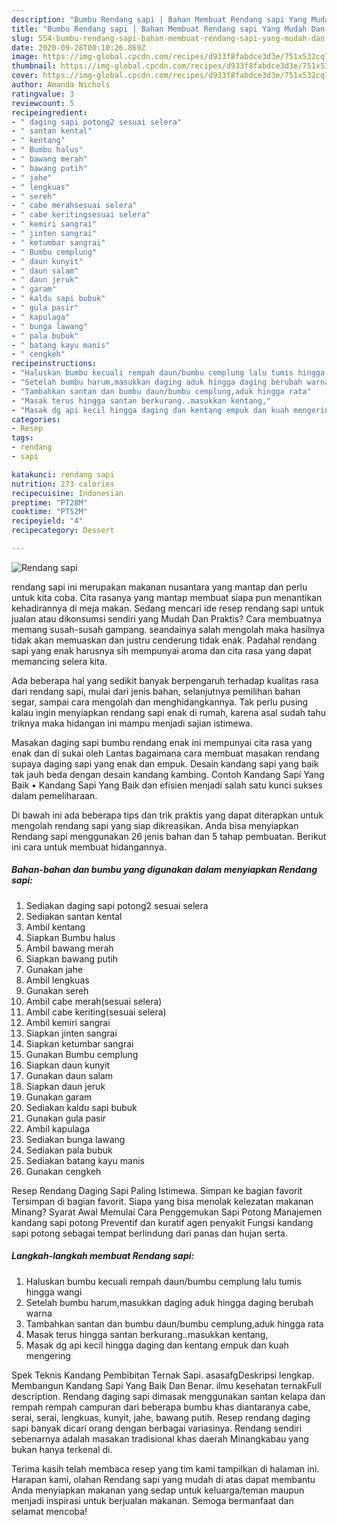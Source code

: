 ```yaml
---
description: "Bumbu Rendang sapi | Bahan Membuat Rendang sapi Yang Mudah Dan Praktis"
title: "Bumbu Rendang sapi | Bahan Membuat Rendang sapi Yang Mudah Dan Praktis"
slug: 554-bumbu-rendang-sapi-bahan-membuat-rendang-sapi-yang-mudah-dan-praktis
date: 2020-09-28T00:10:26.869Z
image: https://img-global.cpcdn.com/recipes/d933f8fabdce3d3e/751x532cq70/rendang-sapi-foto-resep-utama.jpg
thumbnail: https://img-global.cpcdn.com/recipes/d933f8fabdce3d3e/751x532cq70/rendang-sapi-foto-resep-utama.jpg
cover: https://img-global.cpcdn.com/recipes/d933f8fabdce3d3e/751x532cq70/rendang-sapi-foto-resep-utama.jpg
author: Amanda Nichols
ratingvalue: 3
reviewcount: 5
recipeingredient:
- " daging sapi potong2 sesuai selera"
- " santan kental"
- " kentang"
- " Bumbu halus"
- " bawang merah"
- " bawang putih"
- " jahe"
- " lengkuas"
- " sereh"
- " cabe merahsesuai selera"
- " cabe keritingsesuai selera"
- " kemiri sangrai"
- " jinten sangrai"
- " ketumbar sangrai"
- " Bumbu cemplung"
- " daun kunyit"
- " daun salam"
- " daun jeruk"
- " garam"
- " kaldu sapi bubuk"
- " gula pasir"
- " kapulaga"
- " bunga lawang"
- " pala bubuk"
- " batang kayu manis"
- " cengkeh"
recipeinstructions:
- "Haluskan bumbu kecuali rempah daun/bumbu cemplung lalu tumis hingga wangi"
- "Setelah bumbu harum,masukkan daging aduk hingga daging berubah warna"
- "Tambahkan santan dan bumbu daun/bumbu cemplung,aduk hingga rata"
- "Masak terus hingga santan berkurang..masukkan kentang,"
- "Masak dg api kecil hingga daging dan kentang empuk dan kuah mengering"
categories:
- Resep
tags:
- rendang
- sapi

katakunci: rendang sapi 
nutrition: 273 calories
recipecuisine: Indonesian
preptime: "PT28M"
cooktime: "PT52M"
recipeyield: "4"
recipecategory: Dessert

---
```



![Rendang sapi](https://img-global.cpcdn.com/recipes/d933f8fabdce3d3e/751x532cq70/rendang-sapi-foto-resep-utama.jpg)


rendang sapi ini merupakan makanan nusantara yang mantap dan perlu untuk kita coba. Cita rasanya yang mantap membuat siapa pun menantikan kehadirannya di meja makan.
Sedang mencari ide resep rendang sapi untuk jualan atau dikonsumsi sendiri yang Mudah Dan Praktis? Cara membuatnya memang susah-susah gampang. seandainya salah mengolah maka hasilnya tidak akan memuaskan dan justru cenderung tidak enak. Padahal rendang sapi yang enak harusnya sih mempunyai aroma dan cita rasa yang dapat memancing selera kita.

Ada beberapa hal yang sedikit banyak berpengaruh terhadap kualitas rasa dari rendang sapi, mulai dari jenis bahan, selanjutnya pemilihan bahan segar, sampai cara mengolah dan menghidangkannya. Tak perlu pusing kalau ingin menyiapkan rendang sapi enak di rumah, karena asal sudah tahu triknya maka hidangan ini mampu menjadi sajian istimewa.

Masakan daging sapi bumbu rendang enak ini mempunyai cita rasa yang enak dan di sukai oleh Lantas bagaimana cara membuat masakan rendang supaya daging sapi yang enak dan empuk. Desain kandang sapi yang baik tak jauh beda dengan desain kandang kambing. Contoh Kandang Sapi Yang Baik • Kandang Sapi Yang Baik dan efisien menjadi salah satu kunci sukses dalam pemeliharaan.


Di bawah ini ada beberapa tips dan trik praktis yang dapat diterapkan untuk mengolah rendang sapi yang siap dikreasikan. Anda bisa menyiapkan Rendang sapi menggunakan 26 jenis bahan dan 5 tahap pembuatan. Berikut ini cara untuk membuat hidangannya.

<!--inarticleads1-->

##### Bahan-bahan dan bumbu yang digunakan dalam menyiapkan Rendang sapi:

1. Sediakan  daging sapi potong2 sesuai selera
1. Sediakan  santan kental
1. Ambil  kentang
1. Siapkan  Bumbu halus
1. Ambil  bawang merah
1. Siapkan  bawang putih
1. Gunakan  jahe
1. Ambil  lengkuas
1. Gunakan  sereh
1. Ambil  cabe merah(sesuai selera)
1. Ambil  cabe keriting(sesuai selera)
1. Ambil  kemiri sangrai
1. Siapkan  jinten sangrai
1. Siapkan  ketumbar sangrai
1. Gunakan  Bumbu cemplung
1. Siapkan  daun kunyit
1. Gunakan  daun salam
1. Siapkan  daun jeruk
1. Gunakan  garam
1. Sediakan  kaldu sapi bubuk
1. Gunakan  gula pasir
1. Ambil  kapulaga
1. Sediakan  bunga lawang
1. Sediakan  pala bubuk
1. Sediakan  batang kayu manis
1. Gunakan  cengkeh


Resep Rendang Daging Sapi Paling Istimewa. Simpan ke bagian favorit Tersimpan di bagian favorit. Siapa yang bisa menolak kelezatan makanan Minang? Syarat Awal Memulai Cara Penggemukan Sapi Potong Manajemen kandang sapi potong Preventif dan kuratif agen penyakit Fungsi kandang sapi potong sebagai tempat berlindung dari panas dan hujan serta. 

<!--inarticleads2-->

##### Langkah-langkah membuat Rendang sapi:

1. Haluskan bumbu kecuali rempah daun/bumbu cemplung lalu tumis hingga wangi
1. Setelah bumbu harum,masukkan daging aduk hingga daging berubah warna
1. Tambahkan santan dan bumbu daun/bumbu cemplung,aduk hingga rata
1. Masak terus hingga santan berkurang..masukkan kentang,
1. Masak dg api kecil hingga daging dan kentang empuk dan kuah mengering


Spek Teknis Kandang Pembibitan Ternak Sapi. asasafgDeskripsi lengkap. Membangun Kandang Sapi Yang Baik Dan Benar. ilmu kesehatan ternakFull description. Rendang daging sapi dimasak menggunakan santan kelapa dan rempah rempah campuran dari beberapa bumbu khas diantaranya cabe, serai, serai, lengkuas, kunyit, jahe, bawang putih. Resep rendang daging sapi banyak dicari orang dengan berbagai variasinya. Rendang sendiri sebenarnya adalah masakan tradisional khas daerah Minangkabau yang bukan hanya terkenal di. 

Terima kasih telah membaca resep yang tim kami tampilkan di halaman ini. Harapan kami, olahan Rendang sapi yang mudah di atas dapat membantu Anda menyiapkan makanan yang sedap untuk keluarga/teman maupun menjadi inspirasi untuk berjualan makanan. Semoga bermanfaat dan selamat mencoba!
